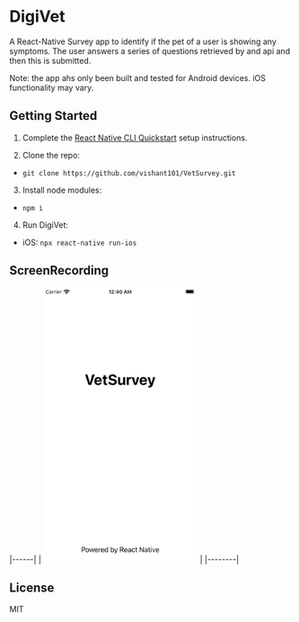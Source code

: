 # DigiVet 
A React-Native Survey app to identify if the pet of a user is showing any symptoms. The user answers a series of questions retrieved by and api and then this is submitted.

Note: the app ahs only been built and tested for Android devices. iOS functionality may vary.


## Getting Started
1. Complete the [React Native CLI Quickstart](https://facebook.github.io/react-native/docs/getting-started.html) setup instructions.

2. Clone the repo:
- `git clone https://github.com/vishant101/VetSurvey.git`

3. Install node modules:
- `npm i`

4. Run DigiVet:
- iOS: `npx react-native run-ios`

## ScreenRecording

|------|
| <img src="https://github.com/vishant101/VetSurvey/blob/master/Recording.gif" width="275" alt="Recording" title="Recording" /> |
|--------|

## License
MIT
